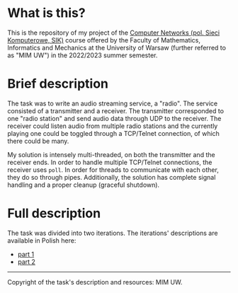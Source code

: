 # What is this?

This is the repository of my project of the [Computer Networks (pol. Sieci Komputerowe, SIK)](https://usosweb.mimuw.edu.pl/kontroler.php?_action=katalog2%2Fprzedmioty%2FpokazPrzedmiot&prz_kod=1000-214bSIK&lang=en) course offered by the Faculty of Mathematics, Informatics and Mechanics at the University of Warsaw (further referred to as "MIM UW") in the 2022/2023 summer semester.

# Brief description
The task was to write an audio streaming service, a "radio". The service consisted of a transmitter and a receiver. The transmitter corresponded to one "radio station" and send audio data through UDP to the receiver. The receiver could listen audio from multiple radio stations and the currently playing one could be toggled through a TCP/Telnet connection, of which there could be many.

My solution is intensely multi-threaded, on both the transmitter and the receiver ends. In order to handle multiple TCP/Telnet connections, the receiver uses `poll`. In order for threads to communicate with each other, they do so through pipes. Additionally, the solution has complete signal handling and a proper cleanup (graceful shutdown).

# Full description 
The task was divided into two iterations. The iterations' descriptions are available in Polish here:
- [part 1](https://github.com/kfernandez31/SIK-Telnet-Radio/blob/main/task_description_pt1.md)
- [part 2](https://github.com/kfernandez31/SIK-Telnet-Radio/blob/main/task_description_pt2.md)

---
Copyright of the task's description and resources: MIM UW.
